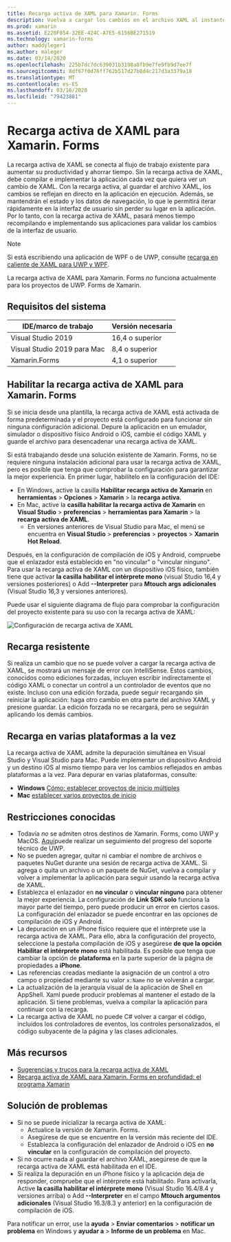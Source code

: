 ```yaml
---
title: Recarga activa de XAML para Xamarin. Forms
description: Vuelva a cargar los cambios en el archivo XAML al instante en la aplicación en ejecución para que no tenga que compilar el proyecto de Xamarin. Forms después de cada cambio de XAML.
ms.prod: xamarin
ms.assetid: E220F054-32EE-424C-A7E5-6156BE271519
ms.technology: xamarin-forms
author: maddyleger1
ms.author: maleger
ms.date: 03/14/2020
ms.openlocfilehash: 225b7dc7dc639031b3198a8fb9e7fe9fb9d7ee7f
ms.sourcegitcommit: 8df67f0d76ff762b517d27b8d4c217d3a3379a18
ms.translationtype: MT
ms.contentlocale: es-ES
ms.lasthandoff: 03/16/2020
ms.locfileid: "79423881"
---
```

# <a name="xaml-hot-reload-for-xamarinforms"></a>Recarga activa de XAML para Xamarin. Forms

La recarga activa de XAML se conecta al flujo de trabajo existente para aumentar su productividad y ahorrar tiempo. Sin la recarga activa de XAML, debe compilar e implementar la aplicación cada vez que quiera ver un cambio de XAML. Con la recarga activa, al guardar el archivo XAML, los cambios se reflejan en directo en la aplicación en ejecución. Además, se mantendrán el estado y los datos de navegación, lo que le permitirá iterar rápidamente en la interfaz de usuario sin perder su lugar en la aplicación. Por lo tanto, con la recarga activa de XAML, pasará menos tiempo recompilando e implementando sus aplicaciones para validar los cambios de la interfaz de usuario.

> [!NOTE]
> Si está escribiendo una aplicación de WPF o de UWP, consulte [recarga en caliente de XAML para UWP y WPF](/visualstudio/debugger/xaml-hot-reload).
>
> La recarga activa de XAML para Xamarin. Forms _no_ funciona actualmente para los proyectos de UWP. Forms de Xamarin.

## <a name="system-requirements"></a>Requisitos del sistema

| IDE/marco de trabajo | Versión necesaria |
|------|------------------|
|Visual Studio 2019 | 16,4 o superior
Visual Studio 2019 para Mac | 8,4 o superior
Xamarin.Forms | 4,1 o superior

## <a name="enable-xaml-hot-reload-for-xamarinforms"></a>Habilitar la recarga activa de XAML para Xamarin. Forms

Si se inicia desde una plantilla, la recarga activa de XAML está activada de forma predeterminada y el proyecto está configurado para funcionar sin ninguna configuración adicional. Depure la aplicación en un emulador, simulador o dispositivo físico Android o iOS, cambie el código XAML y guarde el archivo para desencadenar una recarga activa de XAML.

Si está trabajando desde una solución existente de Xamarin. Forms, no se requiere ninguna instalación adicional para usar la recarga activa de XAML, pero es posible que tenga que comprobar la configuración para garantizar la mejor experiencia. En primer lugar, habilítelo en la configuración del IDE:

* En Windows, active la casilla **Habilitar recarga activa de Xamarin** en **herramientas** > **Opciones** > **Xamarin** > la **recarga activa**.
* En Mac, active la **casilla habilitar la recarga activa de Xamarin** en **Visual Studio** > **preferencias** > **herramientas para Xamarin** > la **recarga activa de XAML**.
  * En versiones anteriores de Visual Studio para Mac, el menú se encuentra en **Visual Studio** > **preferencias** > **proyectos** > **Xamarin Hot Reload**.

Después, en la configuración de compilación de iOS y Android, compruebe que el enlazador está establecido en "no vincular" o "vincular ninguno". Para usar la recarga activa de XAML con un dispositivo iOS físico, también tiene que activar **la casilla habilitar el intérprete mono** (visual Studio 16,4 y versiones posteriores) o Add **--Interpreter** para **Mtouch args adicionales** (Visual Studio 16,3 y versiones anteriores).

Puede usar el siguiente diagrama de flujo para comprobar la configuración del proyecto existente para su uso con la recarga activa de XAML:

![Configuración de recarga activa de XAML](hot-reload-images/hotreloadflowchart.png "Diagrama de flujo de instalación de recarga activa de XAML")

## <a name="resilient-reloading"></a>Recarga resistente

Si realiza un cambio que no se puede volver a cargar la recarga activa de XAML, se mostrará un mensaje de error con IntelliSense. Estos cambios, conocidos como ediciones forzadas, incluyen escribir indirectamente el código XAML o conectar un control a un controlador de eventos que no existe. Incluso con una edición forzada, puede seguir recargando sin reiniciar la aplicación: haga otro cambio en otra parte del archivo XAML y presione guardar. La edición forzada no se recargará, pero se seguirán aplicando los demás cambios.

## <a name="reload-on-multiple-platforms-at-once"></a>Recarga en varias plataformas a la vez

La recarga activa de XAML admite la depuración simultánea en Visual Studio y Visual Studio para Mac. Puede implementar un dispositivo Android y un destino iOS al mismo tiempo para ver los cambios reflejados en ambas plataformas a la vez. Para depurar en varias plataformas, consulte:
* **Windows** [Cómo: establecer proyectos de inicio múltiples](https://docs.microsoft.com/visualstudio/ide/how-to-set-multiple-startup-projects?view=vs-2019)
* **Mac** [establecer varios proyectos de inicio](https://docs.microsoft.com/visualstudio/mac/set-startup-projects?view=vsmac-2019)

## <a name="known-limitations"></a>Restricciones conocidas

* Todavía *no* se admiten otros destinos de Xamarin. Forms, como UWP y MacOS. [Aquí](https://developercommunity.visualstudio.com/idea/661682/xaml-hot-reload-for-xamarinforms-on-uwp.html)puede realizar un seguimiento del progreso del soporte técnico de UWP.
* No se pueden agregar, quitar ni cambiar el nombre de archivos o paquetes NuGet durante una sesión de recarga activa de XAML. Si agrega o quita un archivo o un paquete de NuGet, vuelva a compilar y volver a implementar la aplicación para seguir usando la recarga activa de XAML.
* Establezca el enlazador en **no vincular** o **vincular ninguno** para obtener la mejor experiencia. La configuración de **Link SDK solo** funciona la mayor parte del tiempo, pero puede producir un error en ciertos casos. La configuración del enlazador se puede encontrar en las opciones de compilación de iOS y Android.
* La depuración en un iPhone físico requiere que el intérprete use la recarga activa de XAML. Para ello, abra la configuración del proyecto, seleccione la pestaña compilación de iOS y asegúrese **de que la opción Habilitar el intérprete mono** está habilitada. Es posible que tenga que cambiar la opción de **plataforma** en la parte superior de la página de propiedades a **iPhone**.
* Las referencias creadas mediante la asignación de un control a otro campo o propiedad mediante su valor `x:Name` no se volverán a cargar.
* La actualización de la jerarquía visual de la aplicación de Shell en AppShell. Xaml puede producir problemas al mantener el estado de la aplicación. Si tiene problemas, vuelva a compilar la aplicación para continuar con la recarga.
* La recarga activa de XAML no puede C# volver a cargar el código, incluidos los controladores de eventos, los controles personalizados, el código subyacente de la página y las clases adicionales.

## <a name="more-resources"></a>Más recursos

* [Sugerencias y trucos para la recarga activa de XAML](https://devblogs.microsoft.com/xamarin/tips-tricks-xaml-hot-reload/)
* [Recarga activa de XAML para Xamarin. Forms en profundidad: el programa Xamarin](https://www.youtube.com/watch?v=crhjjPjzknk)

## <a name="troubleshooting"></a>Solución de problemas

* Si no se puede inicializar la recarga activa de XAML:
  * Actualice la versión de Xamarin. Forms.
  * Asegúrese de que se encuentre en la versión más reciente del IDE.
  * Establezca la configuración del enlazador de Android o iOS en **no vincular** en la configuración de compilación del proyecto.
* Si no ocurre nada al guardar el archivo XAML, asegúrese de que la recarga activa de XAML está habilitada en el IDE.
* Si realiza la depuración en un iPhone físico y la aplicación deja de responder, compruebe que el intérprete está habilitado. Para activarla, Active **la casilla habilitar el intérprete mono** (Visual Studio 16.4/8.4 y versiones arriba) o Add **--Interpreter** en el campo **Mtouch argumentos adicionales** (Visual Studio 16.3/8.3 y anterior) en la configuración de compilación de iOS.

Para notificar un error, use la **ayuda** > **Enviar comentarios** > **notificar un problema** en Windows y **ayudar a** > **Informe de un problema** en Mac.
